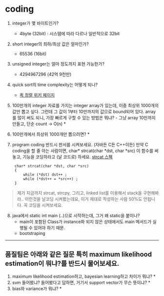 coding
======

1. integer가 몇 바이트인가?
	* 4byte (32bit) : 시스템에 따라 다르나 일반적으로 32bit
2. short integer의 최하/최상 값은 얼마인가?
	* 65536 (16bit)
3. unsigned integer는 얼마 정도까지 표현 가능한가?
	* 4294967296 (42억 9천만)
4. quick sort의 time complexity는 어떻게 되나?
	* [퀵 정렬 위키 페이지](http://ko.wikipedia.org/wiki/퀵_정렬)
5. 100만개의 integer 자료를 가지는 integer array가 있는데, 이중 최상위 1000개의 값만 뽑고 싶다.
    그런데 그 값이 1부터 10만까지의 값으로 bound되어 있다.
    array를 많이 써도 되니, 가장 빠르게 구할 수 있는 방법은 뭐냐?
    \- 그냥 array 10만까지 만들고, 단순 count -> O(n)
    * 
    
6. 100만개에서 최상위 1000개만 뽑으려면?
	* 
7. program coding 반드시 판서를 시켜보세요. (자바든 C든 C++이든)
   만약 C coding을 할 줄 아는 사람이면,
  char* strcat(char *dst, char *src) 이 함수를 써 놓고, 기능을 코딩하라고 (날 코드로) 하세요.
  [strcat 스펙](http://forum.falinux.com/zbxe/?mid=C_LIB&page=2&document_srl=413118)
				  
		char* strcat(char *dst, char *src)
		{
    		while (*dst) dst++ ;
    		while (*dst++ = *src++) ;
		}
		
  > 제가 지금까지 strcat, strcpy, 그리고, linked list를 이용해서 stack을 구현해봐라..
   이런것을 날코딩 시켜봤는데요, 이거 제대로 작성하는 사람 50%도 안됩니다.
   꼭 코딩을 시켜보세요.
8. java에서 static int main (..)으로 시작하는데, 그거 왜 static을 붙이나?
	* main이 포함된 Class가 instance화 되지 않은 상태에서도 main 메서드가 실행될 수 있어야 하기 때문.
	* bootstraping
	
---
품질팀은 아래와 같은 질문 특히 maximum likelihood estimation이 뭐냐?를 반드시 물어보세요.
-
1. maximum likelihood estimation하고, bayesian learning하고 차이가 뭐냐?
	* 
2. svm 들어봤냐? 들어봤다고 답하면, 거기서 support vector가 무슨 뜻이냐?
	* 
3. bias와 variance가 뭐냐?
	* 